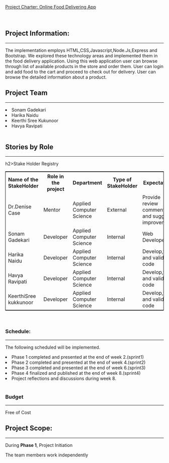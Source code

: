 <!DOCTYPE html>
<html lang="en">
<head>
  <meta charset="utf-8">
  <link rel="stylesheet" href="https://stackpath.bootstrapcdn.com/bootstrap/4.3.1/css/bootstrap.min.css">
  <link rel="stylesheet" href="https://stackpath.bootstrapcdn.com/bootstrap/4.3.1/js/bootstrap.min.js">
  <link rel="stylesheet" href="https://stackpath.bootstrapcdn.com/bootstrap/4.3.1/js/bootstrap.bundle.min.js">
</head>
<body>
<div class="container">
<nav class="navbar navbar-expand-lg navbar-light fixed-top py-3" id="mainNav">
        <a class="navbar-brand js-scroll-trigger" href="#">           
            Project Charter: Online Food Delivering App
        </a>
</nav>
</div>
<br />
<br />
<div class="container">
<h2>Project Information:</h2><hr />
<p>The implementation employs HTML,CSS,Javascript,Node.Js,Express and Bootstrap. 
We explored these technology areas and implemented them in the food delivery application. 
Using this web application user can browse through list of available products in the store and order them.
User can login and add food to the cart and proceed to check out for delivery. User can browse the detailed information about a product.</p>
<h2>Project Team</h2><hr />
 <li>Sonam Gadekari</li>
 <li>Harika Naidu</li>
 <li>Keerthi Sree Kukunoor</li>
 <li>Havya Ravipati</li>
<br>
<h2>Stories by Role</h2><hr />



h2>Stake Holder Registry</h2><br>
<table style="width:100%;border: 1px solid black;">
  <tr>
    <th>Name of the StakeHolder</th>
    <th>Role in the project</th> 
<th>Department</th>
	<th>Type of StakeHolder</th>
	<th>Expectations</th>
	<th>Contact Info</th>
  </tr>
  <tr>
    <td>Dr.Denise Case</td>
    <td>Mentor</td> 
    <td>
	Applied Computer Science</td>
	 <td>External</td> 
	 <td>Provide review comments and suggest improvements</td>
	  <td>Maryville,Missouri</td> 
  </tr>
  <tr>
  <td>Sonam Gadekari</td>
    <td>Developer</td> 
    <td>
	Applied Computer Science</td>	 
	 <td>Internal</td> 
	 <td>Web Developer</td>
	  <td>sonam.gadekari@gmail.com</td> 
  </tr>
  <tr>
    <td>Harika Naidu</td>
    <td>Developer</td> 
    <td>
    Applied Computer Science</td>
	 <td>Internal</td> 
	 <td>Develop,test and validate code</td>
	  <td>nagaharika.n@gmail.com</td> 
  </tr>
  <tr>
    <td>Havya Ravipati</td>
    <td>Developer</td> 
    <td>
	Applied Computer Science</td>
	 <td>Internal</td> 
	 <td>Develop,test and validate code</td>
	  <td>havya.ravipati@gmail.com</td> 
  </tr>
<tr>
    <td>KeerthiSree kukkunoor</td>
    <td>Developer</td> 
    <td>
	Applied Computer Science</td>
	 <td>Internal</td> 
	 <td>Develop,test and validate code</td>
	  <td>keerthi.sree@gmail.com</td> 
  </tr>
</table>
<br>
 <h3>Schedule:</h3>
 <hr />
 <p>The following scheduled will be implemented.</p>
<li>Phase 1 completed and presented at the end of week 2.(sprint1)</li>
<li>Phase 2 completed and presented at the end of week 4.(sprint2)</li>
<li>Phase 3 completed and presented at the end of week 6.(sprint3)</li>
<li>Phase 4 finalized and published at the end of week 8.(sprint4)</li>
<li>Project reflections and discussions during week 8.</li>
<br>
<h3>Budget</h3><hr />
<p>Free of Cost</p>

<h2>Project Scope:</h2><hr />
<p> During <b>Phase 1</b>, Project Initiation
<p>The team members work independently</p>

